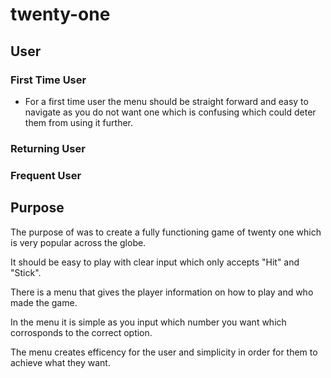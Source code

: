 # twenty-one

## User

### First Time User

- For a first time user the menu should be straight forward and easy to navigate as you do not want one which is confusing which could deter them from using it further.

### Returning User

### Frequent User

## Purpose

The purpose of was to create a fully functioning game of twenty one which is very popular across the globe.

It should be easy to play with clear input which only accepts "Hit" and "Stick".

There is a menu that gives the player information on how to play and who made the game.

In the menu it is simple as you input which number you want which corrosponds to the correct option.

The menu creates efficency for the user and simplicity in order for them to achieve what they want.